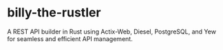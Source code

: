 # billy-the-rustler
A REST API builder in Rust using Actix-Web, Diesel, PostgreSQL, and Yew for seamless and efficient API management.
